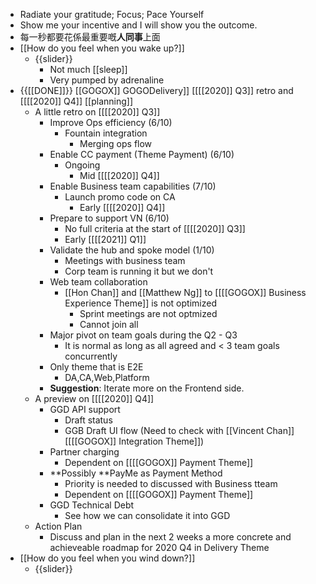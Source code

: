 - Radiate your gratitude; Focus; Pace Yourself
- Show me your incentive and I will show you the outcome.
- 每一秒都要花係最重要嘅**人同事**上面
- [[How do you feel when you wake up?]]
    - {{slider}}
        - Not much [[sleep]]
        - Very pumped by adrenaline
- {{[[DONE]]}} [[GOGOX]] GOGODelivery]] [[[[2020]] Q3]] retro and [[[[2020]] Q4]] [[planning]]
    - A little retro on [[[[2020]] Q3]]
        - Improve Ops efficiency (6/10)
            - Fountain integration
                - Merging ops flow
        - Enable CC payment (Theme Payment) (6/10)
            - Ongoing
                - Mid [[[[2020]] Q4]]
        - Enable Business team capabilities (7/10)
            - Launch promo code on CA 
                - Early [[[[2020]] Q4]]
        - Prepare to support VN (6/10)
            - No full criteria at the start of [[[[2020]] Q3]]
            - Early [[[[2021]] Q1]]
        - Validate the hub and spoke model (1/10)
            - Meetings with business team
            - Corp team is running it but we don't
        - Web team collaboration
            - [[Hon Chan]] and [[Matthew Ng]] to [[[[GOGOX]] Business Experience Theme]] is not optimized
                - Sprint meetings are not optmized
                - Cannot join all
        - Major pivot on team goals during the Q2 - Q3
            - It is normal as long as all agreed and < 3 team goals concurrently
        - Only theme that is E2E
            - DA,CA,Web,Platform
        - **Suggestion**: Iterate more on the Frontend side.
    - A preview on [[[[2020]] Q4]]
        - GGD API support
            - Draft status
            - GGB Draft UI flow (Need to check with [[Vincent Chan]] [[[[GOGOX]] Integration Theme]])
        - Partner charging
            - Dependent on [[[[GOGOX]] Payment Theme]]
        - **Possibly **PayMe as Payment Method
            - Priority is needed to discussed with Business tteam
            - Dependent on [[[[GOGOX]] Payment Theme]]
        - GGD Technical Debt
            - See how we can consolidate it into GGD
    - Action Plan
        - Discuss and plan in the next 2 weeks a more concrete and achieveable roadmap for 2020 Q4 in Delivery Theme
- [[How do you feel when you wind down?]]
    - {{slider}}
